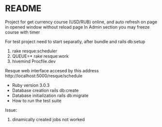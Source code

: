 # README

Project for get currency course (USD/RUB) online, and auto refresh on page in opened window without reload page
In Admin section you may freeze course with timer

For test project need to start separatly, after bundle and rails db:setup

1. rake resque:scheduler
2. QUEUE=* rake resque:work
3. hivemind Procfile.dev

Resque web interface accesed by this address
http://localhost:5000/resque/schedule

* Ruby version
3.0.3
* Database creation
rails db:create
* Database initialization
rails db:migrate
* How to run the test suite

Issue:
1. dinamically created jobs not worked 
